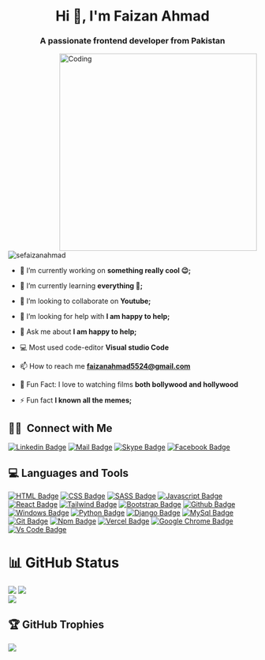 <h1 align="center">Hi 👋, I'm Faizan Ahmad</h1>
<h3 align="center">A passionate frontend developer from Pakistan</h3>
<img align="right" alt="Coding" width="400" src="https://cdn.dribbble.com/users/1162077/screenshots/3848914/media/320984a9ca58b3c73274c9259ecf6de8.gif">

<p align="left"> <img src="https://komarev.com/ghpvc/?username=sefaizanahmad&label=Profile%20views&color=0e75b6&style=flat" alt="sefaizanahmad" /> </p>

- 🔭 I’m currently working on **something really cool 😉;**

- 🌱 I’m currently learning **everything 🤣;**

- 👯 I’m looking to collaborate on **Youtube;**

- 🤝 I’m looking for help with **I am happy to help;**

- 💬 Ask me about **I am happy to help;**
  
- 💻 Most used code-editor **Visual studio Code**

- 📫 How to reach me **faizanahmad5524@gmail.com**
  
- 🎥 Fun Fact: I love to watching films **both bollywood and hollywood**

- ⚡ Fun fact **I known all the memes;**

## 🤝🏻 &nbsp;Connect with Me
[![Linkedin Badge](https://img.shields.io/badge/LinkedIn-0077B5?style=for-the-badge&logo=linkedin&logoColor=white)](https://www.linkedin.com/in/sefaizanahmad/)
[![Mail Badge](https://img.shields.io/badge/Gmail-D14836?style=for-the-badge&logo=gmail&logoColor=white)](mailto:sefaizanahmad@gmail.com)
[![Skype Badge](https://img.shields.io/badge/Skype-7289DA?style=for-the-badge&logo=discord&logoColor=white)](https://join.skype.com/invite/wdO6yOdSH4bf)
[![Facebook Badge](https://img.shields.io/badge/Facebook-1877F2?style=for-the-badge&logo=facebook&logoColor=white)](https://www.facebook.com//)



## 💻 Languages and Tools
[![HTML Badge](https://img.shields.io/badge/HTML5-E34F26?style=for-the-badge&logo=html5&logoColor=white)](https://github.com/sefaizanahmad)
[![CSS Badge](https://img.shields.io/badge/CSS3-1572B6?style=for-the-badge&logo=css3&logoColor=white)](https://github.com/sefaizanahmad)
[![SASS Badge](https://img.shields.io/badge/Sass-CC6699?style=for-the-badge&logo=sass&logoColor=white)](https://github.com/sefaizanahmad)
[![Javascript Badge](https://img.shields.io/badge/JavaScript-F7DF1E?style=for-the-badge&logo=javascript&logoColor=black)](https://github.com/sefaizanahmad)
[![React Badge](https://img.shields.io/badge/React-20232A?style=for-the-badge&logo=react&logoColor=61DAFB)](https://github.com/sefaizanahmad)
[![Tailwind Badge](https://img.shields.io/badge/Tailwind_CSS-38B2AC?style=for-the-badge&logo=tailwind-css&logoColor=white)](https://github.com/sefaizanahmad)
[![Bootstrap Badge](https://img.shields.io/badge/Bootstrap-563D7C?style=for-the-badge&logo=bootstrap&logoColor=white)](https://github.com/sefaizanahmad)
[![Github Badge](https://img.shields.io/badge/Github-000000?style=for-the-badge&logo=github&logoColor=white)](https://github.com/sefaizanahmad)
[![Windows Badge](https://img.shields.io/badge/Windows-0078D6?style=for-the-badge&logo=windows&logoColor=white)](https://github.com/sefaizanahmad)
[![Python Badge](https://img.shields.io/badge/Python-330F63?style=for-the-badge&logo=python&logoColor=white)](https://github.com/sefaizanahmad)
[![Django Badge](https://img.shields.io/badge/Django-330F63?style=for-the-badge&logo=django&logoColor=white)](https://github.com/sefaizanahmad)
[![MySql Badge](https://img.shields.io/badge/MySql-330F63?style=for-the-badge&logo=mysql&logoColor=white)](https://github.com/sefaizanahmad)
[![Git Badge](https://img.shields.io/badge/git-f34f29?style=for-the-badge&logo=git&logoColor=white)](https://github.com/sefaizanahmad)
[![Npm Badge](https://img.shields.io/badge/npm-d7141a?style=for-the-badge&logo=npm&logoColor=white)](https://github.com/sefaizanahmad)
[![Vercel Badge](https://img.shields.io/badge/vercel-000?style=for-the-badge&logo=vercel&logoColor=white)](https://github.com/sefaizanahmad)
[![Google Chrome Badge](https://img.shields.io/badge/google_chrome-556532?style=for-the-badge&logo=googlechrome&logoColor=white)](https://github.com/sefaizanahmad)
[![Vs Code Badge](https://img.shields.io/badge/Visual_Studio_Code-0078D6?style=for-the-badge&logo=visualstudiocode&logoColor=white)](https://github.com/sefaizanahmad)


# 📊 GitHub Status
![](https://github-readme-stats.vercel.app/api/top-langs/?username=sefaizanahmad&theme=dark&hide_border=true&include_all_commits=true&count_private=true&layout=compact)
![](https://github-readme-stats.vercel.app/api?username=sefaizanahmad&theme=dark&hide_border=true&include_all_commits=true&count_private=true)<br/>
![](https://github-readme-streak-stats.herokuapp.com/?user=sefaizanahmad&theme=dark&hide_border=true)<br/>


## 🏆 GitHub Trophies
![](https://github-profile-trophy.vercel.app/?username=sefaizanahmad&theme=radical&no-frame=true&no-bg=false&margin-w=4)

